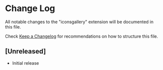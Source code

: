 # Change Log

All notable changes to the "iconsgallery" extension will be documented in this file.

Check [Keep a Changelog](http://keepachangelog.com/) for recommendations on how to structure this file.

## [Unreleased]

- Initial release